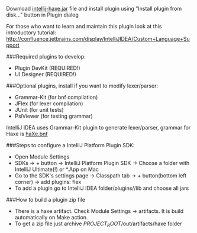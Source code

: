 Download [intellij-haxe.jar](https://github.com/eliasku/intellij-haxe/blob/master/intellij-haxe.jar?raw=true) file and install plugin using "Install plugin from disk..." button in Plugin dialog

For those who want to learn and maintain this plugin look at this introductory tutorial:
http://confluence.jetbrains.com/display/IntelliJIDEA/Custom+Language+Support

###Required plugins to develop:
- Plugin DevKit (REQUIRED!)
- UI Designer (REQUIRED!)

###Optional plugins, install if you want to modify lexer/parser:
- Grammar-Kit (for bnf compilation)
- JFlex (for lexer compilation)
- JUnit (for unit tests)
- PsiViewer (for testing grammar)

IntelliJ IDEA uses Grammar-Kit plugin to generate lexer/parser, grammar for Haxe is [haXe.bnf](https://github.com/eliasku/intellij-haxe/blob/master/grammar/haXe.bnf)

###Steps to configure a IntelliJ Platform Plugin SDK:
- Open Module Settings
- SDKs -> + button -> IntelliJ Platform Plugin SDK -> Choose a folder with IntelliJ Ultimate(!) or *.App on Mac
- Go to the SDK's settings page -> Classpath tab -> + button(bottom left corner) -> add plugins: flex
- To add a plugin go to IntelliJ IDEA folder/plugins/<plugin-name>/lib and choose all jars

###How to build a plugin zip file
- There is a haxe artifact. Check Module Settings -> artifacts. It is build automatically on Make action.
- To get a zip file just archive $PROJECT_ROOT$/out/artifacts/haxe folder
